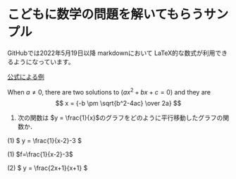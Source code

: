 # こどもに数学の問題を解いてもらうサンプル

GitHubでは2022年5月19日以降 markdownにおいて LaTeX的な数式が利用できるようになっています。

[公式による例](https://github.blog/2022-05-19-math-support-in-markdown/)

When $a \ne 0$, there are two solutions to $(ax^2 + bx + c = 0)$ and they are 
$$ x = {-b \pm \sqrt{b^2-4ac} \over 2a} $$

1. 次の関数は $y = \frac{1}{x}$のグラフをどのように平行移動したグラフの関数か．


(1) $ y = \frac{1}{x-2}-3 $

(1)
$f=\frac{1}{x-2}-3$



(2) $ y = \frac{2x+1}{x+1} $

